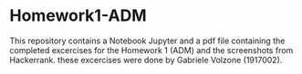 # Homework1-ADM
This repository contains a Notebook Jupyter and a pdf file containing the completed excercises for the Homework 1 (ADM) and the screenshots from Hackerrank.
these excercises were done by Gabriele Volzone (1917002). 
